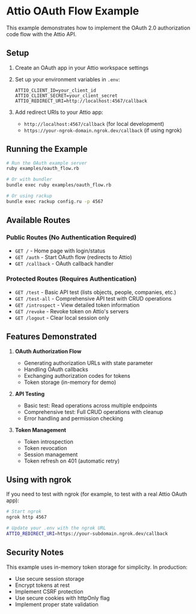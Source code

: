 # Attio OAuth Flow Example

This example demonstrates how to implement the OAuth 2.0 authorization code flow with the Attio API.

## Setup

1. Create an OAuth app in your Attio workspace settings
2. Set up your environment variables in `.env`:
   ```
   ATTIO_CLIENT_ID=your_client_id
   ATTIO_CLIENT_SECRET=your_client_secret
   ATTIO_REDIRECT_URI=http://localhost:4567/callback
   ```

3. Add redirect URIs to your Attio app:
   - `http://localhost:4567/callback` (for local development)
   - `https://your-ngrok-domain.ngrok.dev/callback` (if using ngrok)

## Running the Example

```bash
# Run the OAuth example server
ruby examples/oauth_flow.rb

# Or with bundler
bundle exec ruby examples/oauth_flow.rb

# Or using rackup
bundle exec rackup config.ru -p 4567
```

## Available Routes

### Public Routes (No Authentication Required)
- `GET /` - Home page with login/status
- `GET /auth` - Start OAuth flow (redirects to Attio)
- `GET /callback` - OAuth callback handler

### Protected Routes (Requires Authentication)
- `GET /test` - Basic API test (lists objects, people, companies, etc.)
- `GET /test-all` - Comprehensive API test with CRUD operations
- `GET /introspect` - View detailed token information
- `GET /revoke` - Revoke token on Attio's servers
- `GET /logout` - Clear local session only

## Features Demonstrated

1. **OAuth Authorization Flow**
   - Generating authorization URLs with state parameter
   - Handling OAuth callbacks
   - Exchanging authorization codes for tokens
   - Token storage (in-memory for demo)

2. **API Testing**
   - Basic test: Read operations across multiple endpoints
   - Comprehensive test: Full CRUD operations with cleanup
   - Error handling and permission checking

3. **Token Management**
   - Token introspection
   - Token revocation
   - Session management
   - Token refresh on 401 (automatic retry)

## Using with ngrok

If you need to test with ngrok (for example, to test with a real Attio OAuth app):

```bash
# Start ngrok
ngrok http 4567

# Update your .env with the ngrok URL
ATTIO_REDIRECT_URI=https://your-subdomain.ngrok.dev/callback
```

## Security Notes

This example uses in-memory token storage for simplicity. In production:
- Use secure session storage
- Encrypt tokens at rest
- Implement CSRF protection
- Use secure cookies with httpOnly flag
- Implement proper state validation